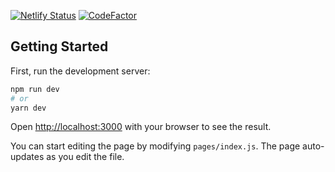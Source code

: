 [![Netlify Status](https://api.netlify.com/api/v1/badges/e368a036-6f58-4f33-a414-473b23a3fd14/deploy-status)](https://app.netlify.com/sites/next-contentful-starter/deploys) [![CodeFactor](https://www.codefactor.io/repository/github/nerioslamaj/next-website/badge?s=e68cbf1f0810813f1e2f2f60e4b35107f48be081)](https://www.codefactor.io/repository/github/nerioslamaj/next-website)

## Getting Started

First, run the development server:

```bash
npm run dev
# or
yarn dev
```

Open [http://localhost:3000](http://localhost:3000) with your browser to see the result.

You can start editing the page by modifying `pages/index.js`. The page auto-updates as you edit the file.
